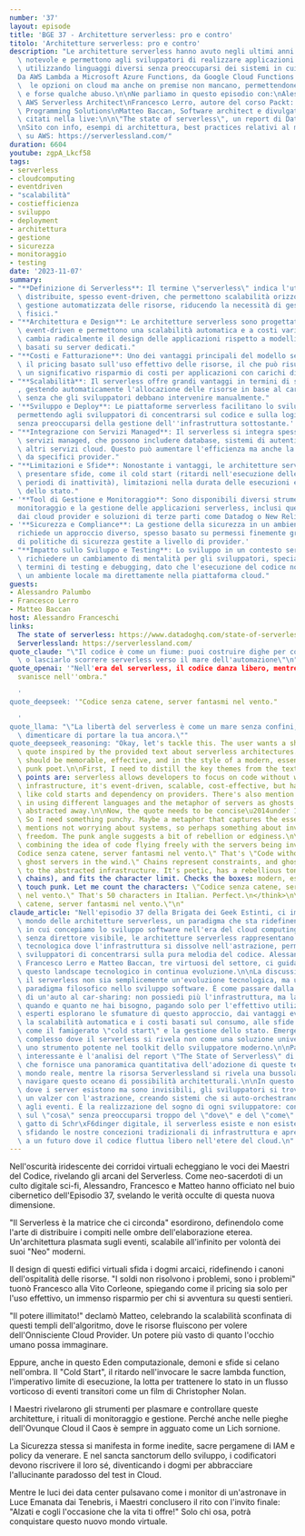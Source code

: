 ```yaml
---
number: '37'
layout: episode
title: 'BGE 37 - Architetture serverless: pro e contro'
titolo: 'Architetture serverless: pro e contro'
description: "Le architetture serverless hanno avuto negli ultimi anni una crescita\
  \ notevole e permettono agli sviluppatori di realizzare applicazioni distribuite\
  \ utilizzando linguaggi diversi senza preoccuparsi dei sistemi in cui girano.\n\n\
  Da AWS Lambda a Microsoft Azure Functions, da Google Cloud Functions a OpenWhisk\
  \  le opzioni on cloud ma anche on premise non mancano, permettendone vasti usi\
  \ e forse qualche abuso.\n\nNe parliamo in questo episodio con:\nAlessandro Palumbo,\
  \ AWS Serverless Architect\nFrancesco Lerro, autore del corso Packt: Serverless\
  \ Programming Solutions\nMatteo Baccan, Software architect e divulgatore \n\nLink\
  \ citati nella live:\n\n\"The state of serverless\", un report di Datadog:  https://www.datadoghq.com/state-of-serverless/\n\
  \nSito con info, esempi di architettura, best practices relativi al mondo serverless\
  \ su AWS: https://serverlessland.com/"
duration: 6604
youtube: zgpA_Lkcf58
tags:
- serverless
- cloudcomputing
- eventdriven
- "scalabilità"
- costiefficienza
- sviluppo
- deployment
- architettura
- gestione
- sicurezza
- monitoraggio
- testing
date: '2023-11-07'
summary:
- "**Definizione di Serverless**: Il termine \"serverless\" indica l'utilizzo di architetture\
  \ distribuite, spesso event-driven, che permettono scalabilità orizzontale e\
  \ gestione automatizzata delle risorse, riducendo la necessità di gestire server\
  \ fisici."
- "**Architettura e Design**: Le architetture serverless sono progettate per essere\
  \ event-driven e permettono una scalabilità automatica e a costi variabili. Questo\
  \ cambia radicalmente il design delle applicazioni rispetto a modelli tradizionali\
  \ basati su server dedicati."
- "**Costi e Fatturazione**: Uno dei vantaggi principali del modello serverless è\
  \ il pricing basato sull'uso effettivo delle risorse, il che può risultare in\
  \ un significativo risparmio di costi per applicazioni con carichi di lavoro variabili."
- "**Scalabilità**: Il serverless offre grandi vantaggi in termini di scalabilità\
  , gestendo automaticamente l'allocazione delle risorse in base al carico di lavoro,\
  \ senza che gli sviluppatori debbano intervenire manualmente."
- '**Sviluppo e Deploy**: Le piattaforme serverless facilitano lo sviluppo e il deployment,
  permettendo agli sviluppatori di concentrarsi sul codice e sulla logica di business
  senza preoccuparsi della gestione dell''infrastruttura sottostante.'
- "**Integrazione con Servizi Managed**: Il serverless si integra spesso con altri\
  \ servizi managed, che possono includere database, sistemi di autenticazione, e\
  \ altri servizi cloud. Questo può aumentare l'efficienza ma anche la dipendenza\
  \ da specifici provider."
- "**Limitazioni e Sfide**: Nonostante i vantaggi, le architetture serverless possono\
  \ presentare sfide, come il cold start (ritardi nell'esecuzione delle funzioni dopo\
  \ periodi di inattività), limitazioni nella durata delle esecuzioni e nella gestione\
  \ dello stato."
- '**Tool di Gestione e Monitoraggio**: Sono disponibili diversi strumenti per il
  monitoraggio e la gestione delle applicazioni serverless, inclusi quelli offerti
  dai cloud provider e soluzioni di terze parti come Datadog o New Relic.'
- '**Sicurezza e Compliance**: La gestione della sicurezza in un ambiente serverless
  richiede un approccio diverso, spesso basato su permessi finemente granulari e sull''uso
  di politiche di sicurezza gestite a livello di provider.'
- "**Impatto sullo Sviluppo e Testing**: Lo sviluppo in un contesto serverless può\
  \ richiedere un cambiamento di mentalità per gli sviluppatori, specialmente in\
  \ termini di testing e debugging, dato che l'esecuzione del codice non avviene in\
  \ un ambiente locale ma direttamente nella piattaforma cloud."
guests:
- Alessandro Palumbo
- Francesco Lerro
- Matteo Baccan
host: Alessandro Franceschi
links:
  The state of serverless: https://www.datadoghq.com/state-of-serverless/
  Serverlessland: https://serverlessland.com/
quote_claude: "\"Il codice è come un fiume: puoi costruire dighe per contenerlo,\
  \ o lasciarlo scorrere serverless verso il mare dell'automazione\"\n"
quote_openai: '"Nell'era del serverless, il codice danza libero, mentre l''infrastruttura
  svanisce nell''ombra."

  '
quote_deepseek: '"Codice senza catene, server fantasmi nel vento."

  '
quote_llama: "\"La libertà del serverless è come un mare senza confini, ma non\
  \ dimenticare di portare la tua ancora.\""
quote_deepseek_reasoning: "Okay, let's tackle this. The user wants a short, impactful\
  \ quote inspired by the provided text about serverless architectures. The quote\
  \ should be memorable, effective, and in the style of a modern, essential, slightly\
  \ punk poet.\n\nFirst, I need to distill the key themes from the text. The main\
  \ points are: serverless allows developers to focus on code without worrying about\
  \ infrastructure, it's event-driven, scalable, cost-effective, but has challenges\
  \ like cold starts and dependency on providers. There's also mention of freedom\
  \ in using different languages and the metaphor of servers as ghosts since they're\
  \ abstracted away.\n\nNow, the quote needs to be concise\u2014under 150 characters.\
  \ So I need something punchy. Maybe a metaphor that captures the essence. The text\
  \ mentions not worrying about systems, so perhaps something about invisibility or\
  \ freedom. The punk angle suggests a bit of rebellion or edginess.\n\nHow about\
  \ combining the idea of code flying freely with the servers being invisible? \"\
  Codice senza catene, server fantasmi nel vento.\" That's \"Code without chains,\
  \ ghost servers in the wind.\" Chains represent constraints, and ghost servers allude\
  \ to the abstracted infrastructure. It's poetic, has a rebellious tone (breaking\
  \ chains), and fits the character limit. Checks the boxes: modern, essential, a\
  \ touch punk. Let me count the characters: \"Codice senza catene, server fantasmi\
  \ nel vento.\" That's 50 characters in Italian. Perfect.\n</think>\n\"Codice senza\
  \ catene, server fantasmi nel vento.\"\n"
claude_article: "Nell'episodio 37 della Brigata dei Geek Estinti, ci immergiamo nel\
  \ mondo delle architetture serverless, un paradigma che sta ridefinendo il modo\
  \ in cui concepiamo lo sviluppo software nell'era del cloud computing.\n\nCome un'orchestra\
  \ senza direttore visibile, le architetture serverless rappresentano una sinfonia\
  \ tecnologica dove l'infrastruttura si dissolve nell'astrazione, permettendo agli\
  \ sviluppatori di concentrarsi sulla pura melodia del codice. Alessandro Palumbo,\
  \ Francesco Lerro e Matteo Baccan, tre virtuosi del settore, ci guidano attraverso\
  \ questo landscape tecnologico in continua evoluzione.\n\nLa discussione svela come\
  \ il serverless non sia semplicemente un'evoluzione tecnologica, ma un cambio di\
  \ paradigma filosofico nello sviluppo software. È come passare dalla proprietà\
  \ di un'auto al car-sharing: non possiedi più l'infrastruttura, ma la utilizzi\
  \ quando e quanto ne hai bisogno, pagando solo per l'effettivo utilizzo.\n\nI nostri\
  \ esperti esplorano le sfumature di questo approccio, dai vantaggi evidenti come\
  \ la scalabilità automatica e i costi basati sul consumo, alle sfide nascoste\
  \ come il famigerato \"cold start\" e la gestione dello stato. Emerge un quadro\
  \ complesso dove il serverless si rivela non come una soluzione universale, ma come\
  \ uno strumento potente nel toolkit dello sviluppatore moderno.\n\nParticolarmente\
  \ interessante è l'analisi del report \"The State of Serverless\" di Datadog,\
  \ che fornisce una panoramica quantitativa dell'adozione di queste tecnologie nel\
  \ mondo reale, mentre la risorsa Serverlessland si rivela una bussola preziosa per\
  \ navigare questo oceano di possibilità architetturali.\n\nIn questo nuovo mondo\
  \ dove i server esistono ma sono invisibili, gli sviluppatori si trovano a danzare\
  \ un valzer con l'astrazione, creando sistemi che si auto-orchestrano in risposta\
  \ agli eventi. È la realizzazione del sogno di ogni sviluppatore: concentrarsi\
  \ sul \"cosa\" senza preoccuparsi troppo del \"dove\" e del \"come\".\n\nCome un\
  \ gatto di Schr\xF6dinger digitale, il serverless esiste e non esiste simultaneamente,\
  \ sfidando le nostre concezioni tradizionali di infrastruttura e aprendo le porte\
  \ a un futuro dove il codice fluttua libero nell'etere del cloud.\n"
---
```

Nell'oscurità iridescente dei corridoi virtuali echeggiano le voci dei Maestri del Codice, rivelando gli arcani del Serverless. Come neo-sacerdoti di un culto digitale sci-fi, Alessandro, Francesco e Matteo hanno officiato nel buio cibernetico dell'Episodio 37, svelando le verità occulte di questa nuova dimensione.

"Il Serverless è la matrice che ci circonda" esordirono, definendolo come l'arte di distribuire i compiti nelle ombre dell'elaborazione eterea. Un'architettura plasmata sugli eventi, scalabile all'infinito per volontà dei suoi "Neo" moderni.

Il design di questi edifici virtuali sfida i dogmi arcaici, ridefinendo i canoni dell'ospitalità delle risorse. "I soldi non risolvono i problemi, sono i problemi" tuonò Francesco alla Vito Corleone, spiegando come il pricing sia solo per l'uso effettivo, un immenso risparmio per chi si avventura su questi sentieri.

"Il potere illimitato!" declamò Matteo, celebrando la scalabilità sconfinata di questi templi dell'algoritmo, dove le risorse fluiscono per volere dell'Onnisciente Cloud Provider. Un potere più vasto di quanto l'occhio umano possa immaginare.

Eppure, anche in questo Eden computazionale, demoni e sfide si celano nell'ombra. Il "Cold Start", il ritardo nell'invocare le sacre lambda function, l'imperativo limite di esecuzione, la lotta per trattenere lo stato in un flusso vorticoso di eventi transitori come un film di Christopher Nolan.

I Maestri rivelarono gli strumenti per plasmare e controllare queste architetture, i rituali di monitoraggio e gestione. Perché anche nelle pieghe dell'Ovunque Cloud il Caos è sempre in agguato come un Lich sornione.

La Sicurezza stessa si manifesta in forme inedite, sacre pergamene di IAM e policy da venerare. E nel sancta sanctorum dello sviluppo, i codificatori devono riscrivere il loro sé, diventicando i dogmi per abbracciare l'allucinante paradosso del test in Cloud.

Mentre le luci dei data center pulsavano come i monitor di un'astronave in Luce Emanata dai Tenebris, i Maestri conclusero il rito con l'invito finale: "Alzati e cogli l'occasione che la vita ti offre!" Solo chi osa, potrà conquistare questo nuovo mondo virtuale.

